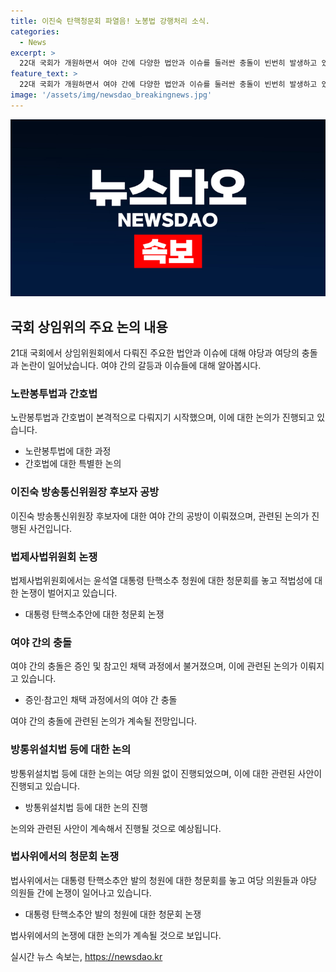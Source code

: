 ```yaml
---
title: 이진숙 탄핵청문회 파열음! 노봉법 강행처리 소식.
categories:
  - News
excerpt: >
  22대 국회가 개원하면서 여야 간에 다양한 법안과 이슈를 둘러싼 충돌이 빈번히 발생하고 있다. 노란봉투법과 간호법이 본격적으로 논의되는 가운데, 여야는 이에 대한 공방을 벌이고 있다. 특히 이진숙 방송통신위원장 후보자에 대한 여야 공방과 대통령 탄핵소추 청원에 대한 청문회를 둘러싼 갈등이 고조되고 있다. 21대 국회 때 폐기됐던 노란봉투법이 다시 논의되면서 여야 간 갈등이 불거졌으며, 법제사법위원회에서는 대통령 탄핵소추안에 대한 청문회를 놓고도 갈등이 고조되고 있다. 이 외에도 간호법을 둘러싼 관련 논쟁과 갈등이 여야 간에 계속되고 있다.
feature_text: >
  22대 국회가 개원하면서 여야 간에 다양한 법안과 이슈를 둘러싼 충돌이 빈번히 발생하고 있다. 노란봉투법과 간호법이 본격적으로 논의되는 가운데, 여야는 이에 대한 공방을 벌이고 있다. 특히 이진숙 방송통신위원장 후보자에 대한 여야 공방과 대통령 탄핵소추 청원에 대한 청문회를 둘러싼 갈등이 고조되고 있다. 21대 국회 때 폐기됐던 노란봉투법이 다시 논의되면서 여야 간 갈등이 불거졌으며, 법제사법위원회에서는 대통령 탄핵소추안에 대한 청문회를 놓고도 갈등이 고조되고 있다. 이 외에도 간호법을 둘러싼 관련 논쟁과 갈등이 여야 간에 계속되고 있다.
image: '/assets/img/newsdao_breakingnews.jpg'
---
```


<p><img src="/assets/img/newsdao_breakingnews.jpg" alt="firstkoreanews 속보" /></p>

<h2 data-ke-size="size26">국회 상임위의 주요 논의 내용</h2>

<p data-ke-size="size16">21대 국회에서 상임위원회에서 다뤄진 주요한 법안과 이슈에 대해 야당과 여당의 충돌과 논란이 일어났습니다. 여야 간의 갈등과 이슈들에 대해 알아봅시다.</p>

<h3>노란봉투법과 간호법</h3>

<p data-ke-size="size16">노란봉투법과 간호법이 본격적으로 다뤄지기 시작했으며, 이에 대한 논의가 진행되고 있습니다.</p>

<ul>
  <li>노란봉투법에 대한 과정</li>
  <li>간호법에 대한 특별한 논의</li>
</ul>

<h3>이진숙 방송통신위원장 후보자 공방</h3>

<p data-ke-size="size16">이진숙 방송통신위원장 후보자에 대한 여야 간의 공방이 이뤄졌으며, 관련된 논의가 진행된 사건입니다.</p>

<h3>법제사법위원회 논쟁</h3>

<p data-ke-size="size16">법제사법위원회에서는 윤석열 대통령 탄핵소추 청원에 대한 청문회를 놓고 적법성에 대한 논쟁이 벌어지고 있습니다.</p>

<ul>
  <li>대통령 탄핵소추안에 대한 청문회 논쟁</li>
</ul>

<h3>여야 간의 충돌</h3>

<p data-ke-size="size16">여야 간의 충돌은 증인 및 참고인 채택 과정에서 불거졌으며, 이에 관련된 논의가 이뤄지고 있습니다.</p>

<ul>
  <li>증인·참고인 채택 과정에서의 여야 간 충돌</li>
</ul>

<p data-ke-size="size16">여야 간의 충돌에 관련된 논의가 계속될 전망입니다.</p>

<h3>방통위설치법 등에 대한 논의</h3>

<p data-ke-size="size16">방통위설치법 등에 대한 논의는 여당 의원 없이 진행되었으며, 이에 대한 관련된 사안이 진행되고 있습니다.</p>

<ul>
  <li>방통위설치법 등에 대한 논의 진행</li>
</ul>

<p data-ke-size="size16">논의와 관련된 사안이 계속해서 진행될 것으로 예상됩니다.</p>

<h3>법사위에서의 청문회 논쟁</h3>

<p data-ke-size="size16">법사위에서는 대통령 탄핵소추안 발의 청원에 대한 청문회를 놓고 여당 의원들과 야당 의원들 간에 논쟁이 일어나고 있습니다.</p>

<ul>
  <li>대통령 탄핵소추안 발의 청원에 대한 청문회 논쟁</li>
</ul>

<p data-ke-size="size16">법사위에서의 논쟁에 대한 논의가 계속될 것으로 보입니다.</p>
실시간 뉴스 속보는, <a href="https://newsdao.kr" rel="dofollow">https://newsdao.kr</a>


